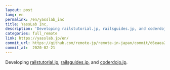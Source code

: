```yaml
---
layout: post
lang: en
permalink: /en/yasslab_inc
title: YassLab Inc.
description: 'Developing railstutorial.jp, railsguides.jp, and coderdojo.jp.'
categories: full_remote
link: https://yasslab.jp/en/
commit_url: https://github.com/remote-jp/remote-in-japan/commit/d6eaea26bfba7ae03c72d9d53994f74e587bb53b
commit_at:  2020-02-21
---
```


<p>Developing <a href="https://railstutorial.jp/">railstutorial.jp</a>, <a href="https://railsguides.jp/">railsguides.jp</a>, and <a href="https://coderdojo.jp/">coderdojo.jp</a>.</p>
